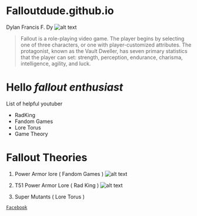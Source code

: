 # Falloutdude.github.io
Dylan Francis F. Dy
![alt text](http://oyster.ignimgs.com/wordpress/stg.ign.com/2015/06/falloutshelter_062615_1600.jpg)
> Fallout is a role-playing video game. The player begins by selecting one of three characters, or one with player-customized attributes. The protagonist, known as the Vault Dweller, has seven primary statistics that the player can set: strength, perception, endurance, charisma, intelligence, agility, and luck.
# Hello *fallout enthusiast*
List of helpful youtuber
- RadKing
- Fandom Games
- Lore Torus
- Game Theory

# Fallout Theories

1. Power Armor lore ( Fandom Games )
![alt text](https://i.ytimg.com/vi/EaR_-Aj_34U/maxresdefault.jpg)
2. T51 Power Armor Lore ( Rad King )
![alt text](https://i.ytimg.com/vi/qgViMTrtD8E/maxresdefault.jpg)

3. Super Mutants ( Lore Torus )















[`Facebook`](https://www.facebook.com/)
